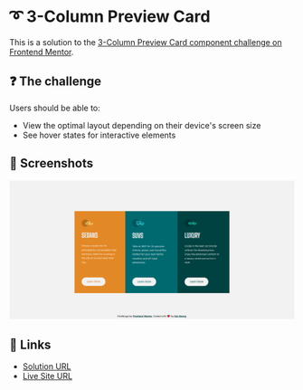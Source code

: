 # ➰ 3-Column Preview Card

This is a solution to the [3-Column Preview Card component challenge on Frontend Mentor](https://www.frontendmentor.io/challenges/3column-preview-card-component-pH92eAR2-).

## ❓ The challenge

Users should be able to:

- View the optimal layout depending on their device's screen size
- See hover states for interactive elements

## 📸 Screenshots

![main](./images/screenshot.png)

## 🔗 Links

- [Solution URL](https://www.frontendmentor.io/solutions/responsive-stats-preview-card-using-scss-css-flexbox-r1ZEvC0rq)
- [Live Site URL](https://rowentey.github.io/column-preview-card-component/)
